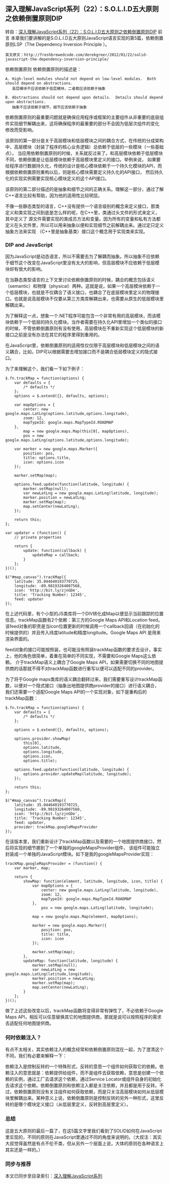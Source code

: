 ## 深入理解JavaScript系列（22）：S.O.L.I.D五大原则之依赖倒置原则DIP
转自：[深入理解JavaScript系列（22）：S.O.L.I.D五大原则之依赖倒置原则DIP](http://www.cnblogs.com/TomXu/archive/2012/02/15/2330143.html)
前言
本章我们要讲解的是S.O.L.I.D五大原则JavaScript语言实现的第5篇，依赖倒置原则LSP（The Dependency Inversion Principle ）。
```
英文原文：http://freshbrewedcode.com/derekgreer/2012/01/22/solid-javascript-the-dependency-inversion-principle/
```
依赖倒置原则
依赖倒置原则的描述是：
```
A. High-level modules should not depend on low-level modules.  Both should depend on abstractions.
   高层模块不应该依赖于低层模块，二者都应该依赖于抽象

B. Abstractions should not depend upon details.  Details should depend upon abstractions.
   抽象不应该依赖于细节，细节应该依赖于抽象
```
依赖倒置原则的最重要问题就是确保应用程序或框架的主要组件从非重要的底层组件实现细节解耦出来，这将确保程序的最重要的部分不会因为低层次组件的变化
修改而受影响。

该原则的第一部分是关于高层模块和低层模块之间的耦合方式，在传统的分成架构中，高层模块（封装了程序的核心业务逻辑）总依赖于低层的一些模块（一些基础点）。
当应用依赖倒置原则的时候，关系就反过来了。和高层模块依赖于低层模块不同，依赖倒置是让低层模块依赖于高层模块里定义的接口。举例来说，
如果要给程序进行数据持久化，传统的设计是核心模块依赖于一个持久化模块的API，而根据依赖倒置原则重构以后，则是核心模块需要定义持久化的API接口，
然后持久化的实现实例需要实现核心模块定义的这个API接口。

该原则的第二部分描述的是抽象和细节之间的正确关系。理解这一部分，通过了解C++语言比较有帮助，因为他的适用性比较明显。

不像一些静态类型的语言，C++没有提供一个语言级别的概念来定义接口，那类定义和类实现之间到底是怎么样的呢，在C++里，类通过头文件的形式来定义，其中定义了
源文件需要实现的类成员方法和变量。因为所有的变量和私有方法都定义在头文件里，所以可以用来抽象以便和实现细节之前解耦出来。通过定只定义抽象方法来实现
（C++里是抽象基类）接口这个概念用于实现类来实现。
### DIP and JavaScript
因为JavaScript是动态语言，所以不需要去为了解耦而抽象。所以抽象不应依赖于细节这个改变在JavaScript里没有太大的影响，但高层模块不应依赖于低层模块却有很大的影响。

在当静态类型语言的上下文里讨论依赖倒置原则的时候，耦合的概念包括语义（semantic）和物理（physical）两种。这就是说，如果一个高层模块依赖于一个低层模块，也就是不仅耦合了语义接口，也耦合了在底层模块里定义的物理接口。也就是说高层模块不仅要从第三方类库解耦出来，也需要从原生的低层模块里解耦出来。

为了解释这一点，想象一个.NET程序可能包含一个非常有用的高层模块，而该模块依赖于一个低层的持久化模块。当作者需要在持久化API里增加一个类似的接口的时候，不管依赖倒置原则有没有使用，高层模块在不重新实现这个低层模块的新接口之前是没有办法在其它的程序里得到重用的。

在JavaScript里，依赖倒置原则的适用性仅仅限于高层模块和低层模块之间的语义耦合，比如，DIP可以根据需要去增加接口而不是耦合低层模块定义的隐式接口。

为了来理解这个，我们看一下如下例子：
```
$.fn.trackMap = function(options) {
    var defaults = {
        /* defaults */
    };
    options = $.extend({}, defaults, options);

    var mapOptions = {
        center: new google.maps.LatLng(options.latitude,options.longitude),
        zoom: 12,
        mapTypeId: google.maps.MapTypeId.ROADMAP
    },
        map = new google.maps.Map(this[0], mapOptions),
        pos = new google.maps.LatLng(options.latitude,options.longitude);

    var marker = new google.maps.Marker({
        position: pos,
        title: options.title,
        icon: options.icon
    });

    marker.setMap(map);

    options.feed.update(function(latitude, longitude) {
        marker.setMap(null);
        var newLatLng = new google.maps.LatLng(latitude, longitude);
        marker.position = newLatLng;
        marker.setMap(map);
        map.setCenter(newLatLng);
    });

    return this;
};

var updater = (function() {
    // private properties

    return {
        update: function(callback) {
            updateMap = callback;
        }
    };
})();

$("#map_canvas").trackMap({
    latitude: 35.044640193770725,
    longitude: -89.98193264007568,
    icon: 'http://bit.ly/zjnGDe',
    title: 'Tracking Number: 12345',
    feed: updater
});
```
在上述代码里，有个小型的JS类库将一个DIV转化成Map以便显示当前跟踪的位置信息。trackMap函数有2个依赖：第三方的Google Maps API和Location feed。
该feed对象的职责是当icon位置更新的时候调用一个callback回调（在初始化的时候提供的）并且传入纬度latitude和精度longitude。Google Maps API
是用来渲染界面的。

feed对象的接口可能按照装，也可能没有照装trackMap函数的要求去设计，事实上，他的角色很简单，着重在简单的不同实现，不需要和Google Maps这么依赖。
介于trackMap语义上耦合了Google Maps API，如果需要切换不同的地图提供商的话那就不得不对trackMap函数进行重写以便可以适配不同的provider。

为了将于Google maps类库的语义耦合翻转过来，我们需要重写设计trackMap函数，以便对一个隐式接口（抽象出地图提供商provider的接口）进行语义耦合，
我们还需要一个适配Google Maps API的一个实现对象，如下是重构后的trackMap函数：
```
$.fn.trackMap = function(options) {
    var defaults = {
        /* defaults */
    };

    options = $.extend({}, defaults, options);

    options.provider.showMap(
        this[0],
        options.latitude,
        options.longitude,
        options.icon,
        options.title);

    options.feed.update(function(latitude, longitude) {
        options.provider.updateMap(latitude, longitude);
    });

    return this;
};

$("#map_canvas").trackMap({
    latitude: 35.044640193770725,
    longitude: -89.98193264007568,
    icon: 'http://bit.ly/zjnGDe',
    title: 'Tracking Number: 12345',
    feed: updater,
    provider: trackMap.googleMapsProvider
});
```
在该版本里，我们重新设计了trackMap函数以及需要的一个地图提供商接口，然后将实现的细节挪到了一个单独的googleMapsProvider组件，
该组件可能独立封装成一个单独的JavaScript模块。如下是我的googleMapsProvider实现：
```
trackMap.googleMapsProvider = (function() {
    var marker, map;

    return {
        showMap: function(element, latitude, longitude, icon, title) {
            var mapOptions = {
                center: new google.maps.LatLng(latitude, longitude),
                zoom: 12,
                mapTypeId: google.maps.MapTypeId.ROADMAP
            },
                pos = new google.maps.LatLng(latitude, longitude);

            map = new google.maps.Map(element, mapOptions);

            marker = new google.maps.Marker({
                position: pos,
                title: title,
                icon: icon
            });

            marker.setMap(map);
        },
        updateMap: function(latitude, longitude) {
            marker.setMap(null);
            var newLatLng = new google.maps.LatLng(latitude,longitude);
            marker.position = newLatLng;
            marker.setMap(map);
            map.setCenter(newLatLng);
        }
    };
})();
```
做了上述这些改变以后，trackMap函数将变得非常有弹性了，不必依赖于Google Maps API，相反可以任意替换其它的地图提供商，那就是说可以按照程序的需求
去适配任何地图提供商。

### 何时依赖注入？
有点不太相关，其实依赖注入的概念经常和依赖倒置原则混在一起，为了澄清这个不同，我们有必要来解释一下：

依赖注入是控制反转的一个特殊形式，反转的意思一个组件如何获取它的依赖。依赖注入的意思就是：依赖提供给组件，而不是组件去获取依赖，意思是创建一个依赖的实例，通过工厂去请求这个依赖，通过Service Locator或组件自身的初始化去请求这个依赖。依赖倒置原则和依赖注入都是关注依赖，并且都是用于反转。不过，依赖倒置原则没有关注组件如何获取依赖，而是只关注高层模块如何从低层模块里解耦出来。某种意义上说，依赖倒置原则是控制反转的另外一种形式，这里反转的是哪个模块定义接口（从低层里定义，反转到高层里定义）。

### 总结
这是五大原则的最后一篇了，在这5篇文字里我们看到了SOLID如何在JavaScript里实现的，不同的原则在JavaScript里通过不同的角度来说明的。（大叔注：其实大叔觉得虽然是有点不伦不类，但从另外一个层面上说，大体的原则在各种语言上其实还是一样的。）

### 同步与推荐
本文已同步至目录索引：[深入理解JavaScript系列](http://www.cnblogs.com/TomXu/archive/2012/02/15/2330143.html)
